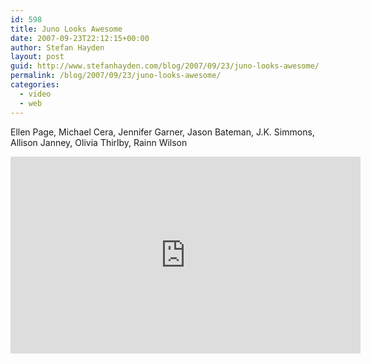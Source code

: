 ```yaml
---
id: 598
title: Juno Looks Awesome
date: 2007-09-23T22:12:15+00:00
author: Stefan Hayden
layout: post
guid: http://www.stefanhayden.com/blog/2007/09/23/juno-looks-awesome/
permalink: /blog/2007/09/23/juno-looks-awesome/
categories:
  - video
  - web
---
```

Ellen Page, Michael Cera, Jennifer Garner, Jason Bateman, J.K. Simmons, Allison Janney, Olivia Thirlby, Rainn Wilson
<iframe width="560" height="315" src="https://www.youtube.com/embed/i4vKs4pGsnM" title="YouTube video player" frameborder="0" allow="accelerometer; autoplay; clipboard-write; encrypted-media; gyroscope; picture-in-picture" allowfullscreen></iframe>